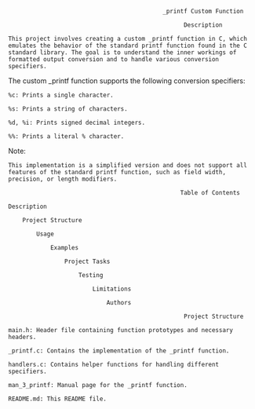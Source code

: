                                                _printf Custom Function

                                                      Description

    This project involves creating a custom _printf function in C, which emulates the behavior of the standard printf function found in the C standard library. The goal is to understand the inner workings of formatted output conversion and to handle various conversion specifiers.

The custom _printf function supports the following conversion specifiers:

    %c: Prints a single character.

    %s: Prints a string of characters.

    %d, %i: Prints signed decimal integers.

    %%: Prints a literal % character.

Note:

    This implementation is a simplified version and does not support all features of the standard printf function, such as field width, precision, or length modifiers.

                                                     Table of Contents

    Description

        Project Structure

            Usage

                Examples

                    Project Tasks

                        Testing

                            Limitations

                                Authors

                                                      Project Structure

    main.h: Header file containing function prototypes and necessary headers.

    _printf.c: Contains the implementation of the _printf function.

    handlers.c: Contains helper functions for handling different specifiers.

    man_3_printf: Manual page for the _printf function.

    README.md: This README file.




